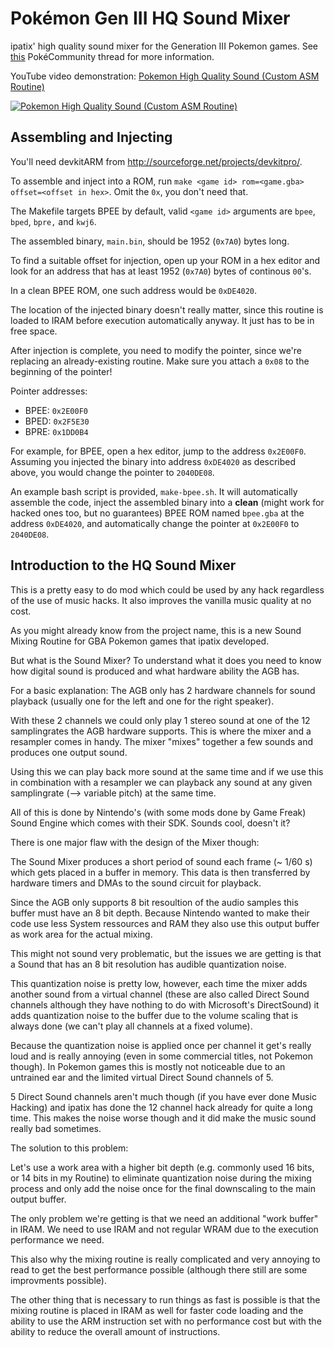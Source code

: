 Pokémon Gen III HQ Sound Mixer
==============================

ipatix' high quality sound mixer for the Generation III Pokemon games. See [this](http://www.pokecommunity.com/showthread.php?t=324673) PokéCommunity thread for more information.

YouTube video demonstration: [Pokemon High Quality Sound (Custom ASM Routine)](http://www.youtube.com/watch?v=xvUpR0w5hZI)

[![Pokemon High Quality Sound (Custom ASM Routine)](http://img.youtube.com/vi/xvUpR0w5hZI/0.jpg)](http://www.youtube.com/watch?v=xvUpR0w5hZI)

Assembling and Injecting
------------------------

You'll need devkitARM from http://sourceforge.net/projects/devkitpro/.

To assemble and inject into a ROM, run `make <game id> rom=<game.gba> offset=<offset in hex>`. Omit the `0x`, you don't need that.

The Makefile targets BPEE by default, valid `<game id>` arguments are `bpee`, `bped`, `bpre,` and `kwj6`.

The assembled binary, `main.bin`, should be 1952 (`0x7A0`) bytes long.

To find a suitable offset for injection, open up your ROM in a hex editor and look for an address that has at least 1952 (`0x7A0`) bytes of continous `00`'s.

In a clean BPEE ROM, one such address would be `0xDE4020`.

The location of the injected binary doesn't really matter, since this routine is loaded to IRAM before execution automatically anyway. It just has to be in free space.

After injection is complete, you need to modify the pointer, since we're replacing an already-existing routine. Make sure you attach a `0x08` to the beginning of the pointer!

Pointer addresses:

* BPEE: `0x2E00F0`
* BPED: `0x2F5E30`
* BPRE: `0x1DD0B4`

For example, for BPEE, open a hex editor, jump to the address `0x2E00F0`. Assuming you injected the binary into address `0xDE4020` as described above, you would change the pointer to `2040DE08`.

An example bash script is provided, `make-bpee.sh`. It will automatically assemble the code, inject the assembled binary into a **clean** (might work for hacked ones too, but no guarantees) BPEE ROM named `bpee.gba` at the address `0xDE4020`, and automatically change the pointer at `0x2E00F0` to `2040DE08`.

Introduction to the HQ Sound Mixer
----------------------------------

This is a pretty easy to do mod which could be used by any hack regardless of the use of music hacks. It also improves the vanilla music quality at no cost.

As you might already know from the project name, this is a new Sound Mixing Routine for GBA Pokemon games that ipatix developed.

But what is the Sound Mixer? To understand what it does you need to know how digital sound is produced and what hardware ability the AGB has.

For a basic explanation: The AGB only has 2 hardware channels for sound playback (usually one for the left and one for the right speaker).

With these 2 channels we could only play 1 stereo sound at one of the 12 samplingrates the AGB hardware supports. This is where the mixer and a resampler comes in handy. The mixer "mixes" together a few sounds and produces one output sound.

Using this we can play back more sound at the same time and if we use this in combination with a resampler we can playback any sound at any given samplingrate (--> variable pitch) at the same time.

All of this is done by Nintendo's (with some mods done by Game Freak) Sound Engine which comes with their SDK. Sounds cool, doesn't it?

There is one major flaw with the design of the Mixer though:

The Sound Mixer produces a short period of sound each frame (~ 1/60 s) which gets placed in a buffer in memory. This data is then transferred by hardware timers and DMAs to the sound circuit for playback.

Since the AGB only supports 8 bit resoultion of the audio samples this buffer must have an 8 bit depth. Because Nintendo wanted to make their code use less System ressources and RAM they also use this output buffer as work area for the actual mixing.

This might not sound very problematic, but the issues we are getting is that a Sound that has an 8 bit resolution has audible quantization noise.

This quantization noise is pretty low, however, each time the mixer adds another sound from a virtual channel (these are also called Direct Sound channels although they have nothing to do with Microsoft's DirectSound) it adds quantization noise to the buffer due to the volume scaling that is always done (we can't play all channels at a fixed volume).

Because the quantization noise is applied once per channel it get's really loud and is really annoying (even in some commercial titles, not Pokemon though). In Pokemon games this is mostly not noticeable due to an untrained ear and the limited virtual Direct Sound channels of 5.

5 Direct Sound channels aren't much though (if you have ever done Music Hacking) and ipatix has done the 12 channel hack already for quite a long time. This makes the noise worse though and it did make the music sound really bad sometimes.

The solution to this problem:

Let's use a work area with a higher bit depth (e.g. commonly used 16 bits, or 14 bits in my Routine) to eliminate quantization noise during the mixing process and only add the noise once for the final downscaling to the main output buffer.

The only problem we're getting is that we need an additional "work buffer" in IRAM. We need to use IRAM and not regular WRAM due to the execution performance we need.

This also why the mixing routine is really complicated and very annoying to read to get the best performance possible (although there still are some improvments possible).

The other thing that is necessary to run things as fast is possible is that the mixing routine is placed in IRAM as well for faster code loading and the ability to use the ARM instruction set with no performance cost but with the ability to reduce the overall amount of instructions.